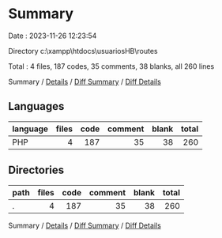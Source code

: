 # Summary

Date : 2023-11-26 12:23:54

Directory c:\\xampp\\htdocs\\usuariosHB\\routes

Total : 4 files,  187 codes, 35 comments, 38 blanks, all 260 lines

Summary / [Details](details.md) / [Diff Summary](diff.md) / [Diff Details](diff-details.md)

## Languages
| language | files | code | comment | blank | total |
| :--- | ---: | ---: | ---: | ---: | ---: |
| PHP | 4 | 187 | 35 | 38 | 260 |

## Directories
| path | files | code | comment | blank | total |
| :--- | ---: | ---: | ---: | ---: | ---: |
| . | 4 | 187 | 35 | 38 | 260 |

Summary / [Details](details.md) / [Diff Summary](diff.md) / [Diff Details](diff-details.md)